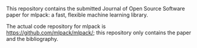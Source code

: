 This repository contains the submitted Journal of Open Source Software paper for
mlpack: a fast, flexible machine learning library.

The actual code repository for mlpack is https://github.com/mlpack/mlpack/; this
repository only contains the paper and the bibliography.
